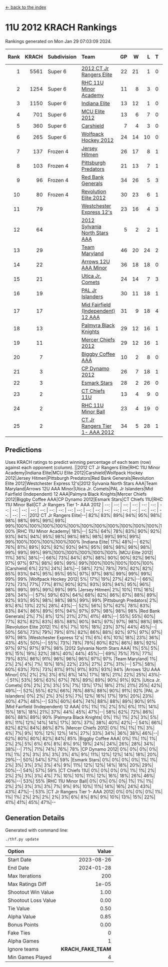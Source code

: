 [<- back to the index](readme.md)
# 11U 2012 KRACH Rankings
Rankings generated on Mon Jan 29 07:03:09 2024.

Rank|KRACH|Subdivision|Team|GP|W|L|T|OTW|OTL|SoS|Exp Wins|Win Diff
---:|---:|:---|:---|---:|---:|---:|---:|---:|---:|---:|---:|---:
1|5561|Super 6|[2012 CT Jr Rangers Elite](https://gamesheetstats.com/seasons/3664/teams/140909/schedule)|22|21|1|0|1|0|318|21.8|-0.0
2|1254|Super 6|[RHC 11U Minor Academy](https://gamesheetstats.com/seasons/3664/teams/140913/schedule)|11|8|3|0|0|1|1144|8.8|-0.0
3|1150|Super 6|[Indiana Elite](https://gamesheetstats.com/seasons/3664/teams/144355/schedule)|13|12|1|0|1|0|120|12.8|-0.0
4|701|Super 6|[MCU Elite 2012](https://gamesheetstats.com/seasons/3664/teams/140908/schedule)|13|6|7|0|2|2|2260|6.8|-0.0
5|360|Super 6|[Carshield](https://gamesheetstats.com/seasons/3664/teams/160344/schedule)|7|4|3|0|0|1|580|4.8|-0.0
6|265|Super 6|[Wolfpack Hockey 2012](https://gamesheetstats.com/seasons/3664/teams/140914/schedule)|24|14|10|0|1|2|786|14.8|-0.0
7|137|Frozen 4|[Jersey Hitmen](https://gamesheetstats.com/seasons/3664/teams/140915/schedule)|26|17|8|1|0|0|748|18.4|0.0
8|103|Frozen 4|[Pittsburgh Predators](https://gamesheetstats.com/seasons/3664/teams/140925/schedule)|21|13|7|1|0|1|562|14.4|0.0
9|96|Frozen 4|[Red Bank Generals](https://gamesheetstats.com/seasons/3664/teams/140916/schedule)|34|26|5|3|3|0|31|28.4|0.0
10|80|Frozen 4|[Revolution Elite 2012](https://gamesheetstats.com/seasons/3664/teams/140924/schedule)|30|23|6|1|1|1|30|24.4|0.0
11|79||[Westchester Express 12's](https://gamesheetstats.com/seasons/3664/teams/140919/schedule)|23|16|4|3|2|1|37|18.4|0.0
12|64||[2012 Sylvania North Stars AAA](https://gamesheetstats.com/seasons/3664/teams/162461/schedule)|5|2|2|1|0|0|394|3.3|-0.0
13|29||[Team Maryland](https://gamesheetstats.com/seasons/3664/teams/140928/schedule)|46|20|24|2|1|0|596|21.9|0.0
14|22||[Arrows 12U AAA Minor](https://gamesheetstats.com/seasons/3664/teams/140920/schedule)|36|18|18|0|4|0|49|18.9|0.0
15|21||[Utica Jr. Comets](https://gamesheetstats.com/seasons/3664/teams/140923/schedule)|24|14|7|3|2|1|21|16.4|0.0
16|19||[PAL Jr Islanders](https://gamesheetstats.com/seasons/3664/teams/140921/schedule)|30|11|18|1|1|4|407|12.4|0.0
17|17||[Mid Fairfield (Independent) 12 AAA](https://gamesheetstats.com/seasons/3664/teams/140910/schedule)|31|9|18|4|1|2|64|11.9|0.0
18|13||[Palmyra Black Knights](https://gamesheetstats.com/seasons/3664/teams/140927/schedule)|29|12|16|1|0|1|38|13.4|0.0
19|11||[Mercer Chiefs 2012](https://gamesheetstats.com/seasons/3664/teams/140918/schedule)|29|12|16|1|0|1|31|13.4|0.0
20|7||[Biggby Coffee AAA](https://gamesheetstats.com/seasons/3664/teams/144354/schedule)|10|2|8|0|0|0|361|2.9|0.0
21|3||[CP Dynamo 2012](https://gamesheetstats.com/seasons/3664/teams/140922/schedule)|26|7|18|1|1|1|30|8.4|0.0
22|3||[Esmark Stars](https://gamesheetstats.com/seasons/3664/teams/140926/schedule)|28|2|26|0|0|0|581|2.9|0.0
23|2||[CT Chiefs 11U](https://gamesheetstats.com/seasons/3664/teams/140912/schedule)|13|4|9|0|0|1|9|4.9|0.0
24|2||[RHC 11U Minor Ball](https://gamesheetstats.com/seasons/3664/teams/140917/schedule)|23|4|19|0|0|2|34|4.9|0.0
25|2||[CT Jr Rangers Tier 1- AAA 2012](https://gamesheetstats.com/seasons/3664/teams/140911/schedule)|34|5|28|1|1|0|36|6.4|0.0

## Predictions
Uses KRACH ratings to predict winning percentage of each team (row) against each opponent (column).
||2012 CT Jr Rangers Elite|RHC 11U Minor Academy|Indiana Elite|MCU Elite 2012|Carshield|Wolfpack Hockey 2012|Jersey Hitmen|Pittsburgh Predators|Red Bank Generals|Revolution Elite 2012|Westchester Express 12's|2012 Sylvania North Stars AAA|Team Maryland|Arrows 12U AAA Minor|Utica Jr. Comets|PAL Jr Islanders|Mid Fairfield (Independent) 12 AAA|Palmyra Black Knights|Mercer Chiefs 2012|Biggby Coffee AAA|CP Dynamo 2012|Esmark Stars|CT Chiefs 11U|RHC 11U Minor Ball|CT Jr Rangers Tier 1- AAA 2012
| --: | --: | --: | --: | --: | --: | --: | --: | --: | --: | --: | --: | --: | --: | --: | --: | --: | --: | --: | --: | --: | --: | --: | --: | --: | --: 
|2012 CT Jr Rangers Elite|--| 82%| 83%| 89%| 94%| 95%| 98%| 98%| 98%| 99%| 99%| 99%| 99%|100%|100%|100%|100%|100%|100%|100%|100%|100%|100%|100%|100%
|RHC 11U Minor Academy| 18%|--| 52%| 64%| 78%| 83%| 90%| 92%| 93%| 94%| 94%| 95%| 98%| 98%| 98%| 98%| 99%| 99%| 99%| 99%|100%|100%|100%|100%|100%
|Indiana Elite| 17%| 48%|--| 62%| 76%| 81%| 89%| 92%| 92%| 93%| 94%| 95%| 98%| 98%| 98%| 98%| 99%| 99%| 99%| 99%|100%|100%|100%|100%|100%
|MCU Elite 2012| 11%| 36%| 38%|--| 66%| 73%| 84%| 87%| 88%| 90%| 90%| 92%| 96%| 97%| 97%| 97%| 98%| 98%| 99%| 99%|100%|100%|100%|100%|100%
|Carshield|  6%| 22%| 24%| 34%|--| 58%| 72%| 78%| 79%| 82%| 82%| 85%| 93%| 94%| 95%| 95%| 95%| 97%| 97%| 98%| 99%| 99%| 99%| 99%| 99%
|Wolfpack Hockey 2012|  5%| 17%| 19%| 27%| 42%|--| 66%| 72%| 73%| 77%| 77%| 81%| 90%| 92%| 93%| 93%| 94%| 95%| 96%| 98%| 99%| 99%| 99%| 99%| 99%
|Jersey Hitmen|  2%| 10%| 11%| 16%| 28%| 34%|--| 57%| 59%| 63%| 64%| 68%| 82%| 86%| 87%| 88%| 89%| 92%| 93%| 95%| 98%| 98%| 98%| 99%| 99%
|Pittsburgh Predators|  2%|  8%|  8%| 13%| 22%| 28%| 43%|--| 52%| 56%| 57%| 62%| 78%| 83%| 83%| 84%| 86%| 89%| 91%| 94%| 97%| 97%| 98%| 98%| 98%
|Red Bank Generals|  2%|  7%|  8%| 12%| 21%| 27%| 41%| 48%|--| 55%| 55%| 60%| 77%| 82%| 82%| 83%| 85%| 88%| 90%| 94%| 97%| 97%| 98%| 98%| 98%
|Revolution Elite 2012|  1%|  6%|  7%| 10%| 18%| 23%| 37%| 44%| 45%|--| 50%| 56%| 73%| 79%| 79%| 81%| 82%| 86%| 88%| 92%| 97%| 97%| 97%| 97%| 98%
|Westchester Express 12's|  1%|  6%|  6%| 10%| 18%| 23%| 36%| 43%| 45%| 50%|--| 55%| 73%| 78%| 79%| 80%| 82%| 86%| 88%| 92%| 97%| 97%| 97%| 97%| 98%
|2012 Sylvania North Stars AAA|  1%|  5%|  5%|  8%| 15%| 19%| 32%| 38%| 40%| 44%| 45%|--| 69%| 75%| 75%| 77%| 79%| 83%| 86%| 91%| 96%| 96%| 96%| 97%| 97%
|Team Maryland|  1%|  2%|  2%|  4%|  7%| 10%| 18%| 22%| 23%| 27%| 27%| 31%|--| 57%| 58%| 60%| 63%| 70%| 73%| 81%| 91%| 91%| 93%| 93%| 94%
|Arrows 12U AAA Minor|  0%|  2%|  2%|  3%|  6%|  8%| 14%| 17%| 18%| 21%| 22%| 25%| 43%|--| 51%| 53%| 56%| 63%| 67%| 76%| 89%| 89%| 90%| 91%| 92%
|Utica Jr. Comets|  0%|  2%|  2%|  3%|  5%|  7%| 13%| 17%| 18%| 21%| 21%| 25%| 42%| 49%|--| 52%| 55%| 62%| 66%| 76%| 88%| 88%| 90%| 91%| 92%
|PAL Jr Islanders|  0%|  2%|  2%|  3%|  5%|  7%| 12%| 16%| 17%| 19%| 20%| 23%| 40%| 47%| 48%|--| 53%| 60%| 64%| 74%| 88%| 88%| 89%| 90%| 91%
|Mid Fairfield (Independent) 12 AAA|  0%|  1%|  1%|  2%|  5%|  6%| 11%| 14%| 15%| 18%| 18%| 21%| 37%| 44%| 45%| 47%|--| 58%| 62%| 72%| 86%| 86%| 88%| 89%| 90%
|Palmyra Black Knights|  0%|  1%|  1%|  2%|  3%|  5%|  8%| 11%| 12%| 14%| 14%| 17%| 30%| 37%| 38%| 40%| 42%|--| 54%| 66%| 82%| 82%| 84%| 86%| 87%
|Mercer Chiefs 2012|  0%|  1%|  1%|  1%|  3%|  4%|  7%|  9%| 10%| 12%| 12%| 14%| 27%| 33%| 34%| 36%| 38%| 46%|--| 62%| 80%| 80%| 82%| 84%| 85%
|Biggby Coffee AAA|  0%|  1%|  1%|  1%|  2%|  2%|  5%|  6%|  6%|  8%|  8%|  9%| 19%| 24%| 24%| 26%| 28%| 34%| 38%|--| 71%| 71%| 74%| 76%| 78%
|CP Dynamo 2012|  0%|  0%|  0%|  0%|  1%|  1%|  2%|  3%|  3%|  3%|  3%|  4%|  9%| 11%| 12%| 12%| 14%| 18%| 20%| 29%|--| 50%| 54%| 57%| 59%
|Esmark Stars|  0%|  0%|  0%|  0%|  1%|  1%|  2%|  3%|  3%|  3%|  3%|  4%|  9%| 11%| 12%| 12%| 14%| 18%| 20%| 29%| 50%|--| 54%| 57%| 59%
|CT Chiefs 11U|  0%|  0%|  0%|  0%|  1%|  1%|  2%|  2%|  2%|  3%|  3%|  4%|  7%| 10%| 10%| 11%| 12%| 16%| 18%| 26%| 46%| 46%|--| 53%| 55%
|RHC 11U Minor Ball|  0%|  0%|  0%|  0%|  1%|  1%|  1%|  2%|  2%|  3%|  3%|  3%|  7%|  9%|  9%| 10%| 11%| 14%| 16%| 24%| 43%| 43%| 47%|--| 53%
|CT Jr Rangers Tier 1- AAA 2012|  0%|  0%|  0%|  0%|  1%|  1%|  1%|  2%|  2%|  2%|  2%|  3%|  6%|  8%|  8%|  9%| 10%| 13%| 15%| 22%| 41%| 41%| 45%| 47%|--

## Generation Details

Generated with command line:
```
./thf.py update
```

| Option | Value |
| :----- | ----: |
| Start Date | 2023-08-26 |
| End Date | 2024-01-28 |
| Max Iterations | 200 |
| Max Ratings Diff | 1e-05 |
| Shootout Win Value | 1.00 |
| Shootout Loss Value | 0.00 |
| Tie Value | 0.50 |
| Alpha Value | 0.85 |
| Bonus Points | 0.00 |
| Fake Ties | 0 |
| Alpha Games | 1 |
| Ignore teams | __KRACH_FAKE_TEAM__ |
| Min Games Played | 4 |

